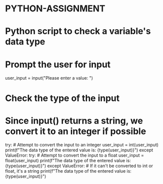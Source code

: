 # PYTHON-ASSIGNMENT
# Python script to check a variable's data type

# Prompt the user for input
user_input = input("Please enter a value: ")

# Check the type of the input
# Since input() returns a string, we convert it to an integer if possible
try:
    # Attempt to convert the input to an integer
    user_input = int(user_input)
    print(f"The data type of the entered value is: {type(user_input)}")
except ValueError:
    try:
        # Attempt to convert the input to a float
        user_input = float(user_input)
        print(f"The data type of the entered value is: {type(user_input)}")
    except ValueError:
        # If it can't be converted to int or float, it's a string
        print(f"The data type of the entered value is: {type(user_input)}")
